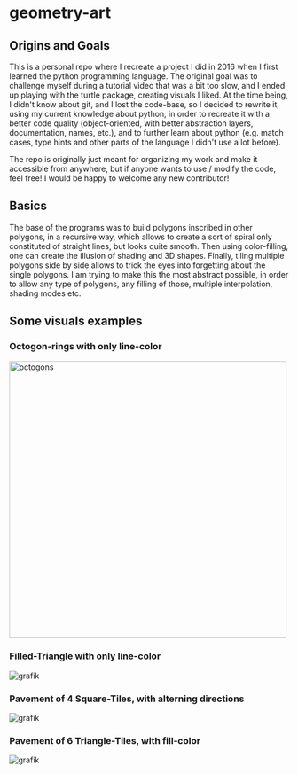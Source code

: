 # geometry-art

## Origins and Goals
This is a personal repo where I recreate a project I did in 2016 when I first learned the python programming language.
The original goal was to challenge myself during a tutorial video that was a bit too slow, and I ended up playing with 
the turtle package, creating visuals I liked. At the time being, I didn't know about git, and I lost the code-base, so
I decided to rewrite it, using my current knowledge about python, in order to recreate it with a better code quality
(object-oriented, with better abstraction layers, documentation, names, etc.), and to further learn about python 
(e.g. match cases, type hints and other parts of the language I didn't use a lot before).

The repo is originally just meant for organizing my work and make it accessible from anywhere, but if anyone wants 
to use / modify the code, feel free! I would be happy to welcome any new contributor!

## Basics
The base of the programs was to build polygons inscribed in other polygons, in a recursive way, which allows to create 
a sort of spiral only constituted of straight lines, but looks quite smooth. Then using color-filling, one can create 
the illusion of shading and 3D shapes. Finally, tiling multiple polygons side by side allows to trick the eyes into
forgetting about the single polygons.
I am trying to make this the most abstract possible, in order to allow any type of polygons, any filling of those, 
multiple interpolation, shading modes etc.

## Some visuals examples

### Octogon-rings with only line-color
<img src="https://user-images.githubusercontent.com/49560513/150682942-bf6a987e-5a66-41e6-89a0-0173a2a636b8.png" alt="octogons" width="500">

### Filled-Triangle with only line-color
![grafik](https://user-images.githubusercontent.com/49560513/150682948-532bdbb3-369d-48ca-b737-eea7f16e9735.png)

### Pavement of 4 Square-Tiles, with alterning directions
![grafik](https://user-images.githubusercontent.com/49560513/150682956-52abddb7-8157-4f60-beba-77ec3366ee8e.png)

### Pavement of 6 Triangle-Tiles, with fill-color
![grafik](https://user-images.githubusercontent.com/49560513/150682959-dd3061e9-aca6-4408-9d36-d561a868a644.png)
